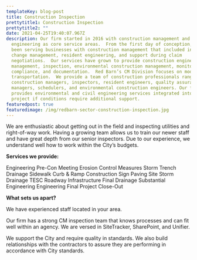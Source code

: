 ```yaml
---
templateKey: blog-post
title: Construction Inspection
prettytitle1: Construction Inspection
prettytitle2: ""
date: 2021-04-25T19:40:07.967Z
description: Our firm started in 2016 with construction management and civil
  engineering as core service areas.  From the first day of conception, we have
  been serving businesses with construction management that included inspection,
  change management, resident engineering, and support during claim
  negotiations.  Our services have grown to provide construction engineering, QV
  management, inspection, environmental construction management, monitoring,
  compliance, and documentation.  Red Barn’s CM Division focuses on modes of
  transportation.  We provide a team of construction professionals ranging from
  construction managers, inspectors, resident engineers, quality assurance
  managers, schedulers, and environmental construction engineers. Our firm also
  provides environmental and civil engineering services integrated into your
  project if conditions require additional support.
featuredpost: true
featuredimage: /img/redbarn-sector-construction-inspection.jpg
---
```

We are enthusiastic about getting out in the field and inspecting utilities and right-of-way work.  Having a growing team allows us to train our newer staff and have great depth from our senior inspectors.  Due to our experience, we understand well how to work within the City’s budgets.  

**Services we provide:**

Engineering Pre-Con Meeting
Erosion Control Measures
Storm Trench
Drainage
Sidewalk
Curb & Ramp
Construction Sign
Paving
Site Storm Drainage
TESC
Roadway Infrastructure
Final Drainage
Substantial Engineering
Engineering Final
Project Close-Out

**What sets us apart?**

We have experienced staff located in your area.

Our firm has a strong CM inspection team that knows processes and can fit well within an agency.  We are versed in SiteTracker, SharePoint, and Unifier.

We support the City and require quality in standards.  We also build relationships with the contractors to assure they are performing in accordance with City standards.